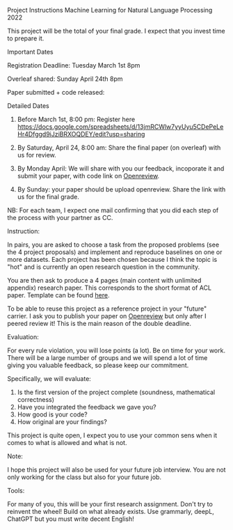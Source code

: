 Project Instructions Machine Learning for Natural Language Processing 2022

This project will be the total of your final grade. I expect that you invest time to prepare it.

Important Dates

Registration Deadline: Tuesday March 1st 8pm

Overleaf shared: Sunday April 24th 8pm

Paper submitted + code released:

Detailed Dates

1. Before March 1st, 8:00 pm: Register here https://docs.google.com/spreadsheets/d/13jmRCWlw7yyUyu5CDePeLeHr4Dfggd9iJziBRXOQDEY/edit?usp=sharing

2. By Saturday, April 24, 8:00 am: Share the final paper (on overleaf) with us for review.

3. By Monday April: We will share with you our feedback, incoporate it and submit your paper, with code link on [Openreview](https://openreview.net/).

4. By Sunday: your paper should be upload openreview. Share the link with us for the final grade.

NB: For each team, I expect one mail confirming that you did each step of the process with your partner as CC.

Instruction:

In pairs, you are asked to choose a task from the proposed problems (see the 4 project proposals) and implement and reproduce baselines on one or more datasets. Each project has been chosen because I think the topic is "hot" and is currently an open research question in the community.

You are then ask to produce a 4 pages (main content with unlimited appendix) research paper. This corresponds to the
short format of ACL paper. Template can be found [here](https://www.overleaf.com/read/ntnrhfpqcghm).

To be able to reuse this project as a reference project in your "future" carrier. I ask you to publish your paper on [Openreview](https://openreview.net/) 
but only after I peered review it! This is the main reason of the double deadline.


Evaluation:

For every rule violation, you will lose points (a lot). Be on time for your work. There will be a large number of groups and we will spend a lot of time giving you valuable feedback, so please keep our commitment.

Specifically, we will evaluate:

1. Is the first version of the project complete (soundness, mathematical correctness)
2. Have you integrated the feedback we gave you?
3. How good is your code?
4. How original are your findings?


This project is quite open, I expect you to use your common sens when it comes to what is allowed and what is not.


Note:

I hope this project will also be used for your future job interview. You are not only working for the class but also for your future job.


Tools:

For many of you, this will be your first research assignment. Don't try to reinvent the wheel! Build on what already exists.
Use grammarly, deepL, ChatGPT but you must write decent English!



